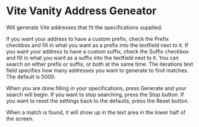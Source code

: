# Vite Vanity Address Geneator #

Will generate Vite addresses that fit the specifications supplied. 

If you want your address to have a custom prefix, check the Prefix checkbox and fill in what you want as a prefix into the textfield next to it. 
If you want your address to have a custom suffix, check the Suffix checkbox and fill in what you want as a suffix into the textfield next to it. 
You can search on either prefix or suffix, or both at the same time. 
The iterations text field specifies how many addresses you want to generate to find matches. The default is 5000.

When you are done filling in your specifications, press Generate and your search will begin.
If you want to stop searching, press the Stop button.
If you want to reset the settings back to the defaults, press the Reset button.

When a match is found, it will show up in the text area in the lower half of the screen. 
